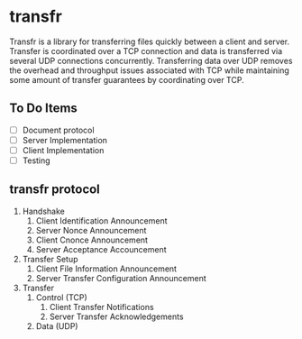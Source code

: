 # transfr
Transfr is a library for transferring files quickly between a client and server. Transfer is coordinated over a TCP connection and data is transferred via several UDP connections concurrently. Transferring data over UDP removes the overhead and throughput issues associated with TCP while maintaining some amount of transfer guarantees by coordinating over TCP.

## To Do Items
- [ ] Document protocol
- [ ] Server Implementation
- [ ] Client Implementation
- [ ] Testing

## transfr protocol
1. Handshake
    1. Client Identification Announcement
    1. Server Nonce Announcement
    1. Client Cnonce Announcement
    1. Server Acceptance Accouncement
1. Transfer Setup
    1. Client File Information Announcement
    1. Server Transfer Configuration Announcement 
1. Transfer 
    1. Control (TCP)
        1. Client Transfer Notifications
        1. Server Transfer Acknowledgements
    1. Data (UDP) 

